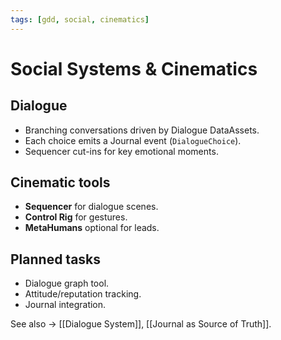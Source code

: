 ```yaml
---
tags: [gdd, social, cinematics]
---
```


# Social Systems & Cinematics

## Dialogue
- Branching conversations driven by Dialogue DataAssets.  
- Each choice emits a Journal event (`DialogueChoice`).  
- Sequencer cut-ins for key emotional moments.

## Cinematic tools
- **Sequencer** for dialogue scenes.  
- **Control Rig** for gestures.  
- **MetaHumans** optional for leads.

## Planned tasks
- Dialogue graph tool.  
- Attitude/reputation tracking.  
- Journal integration.

See also → [[Dialogue System]], [[Journal as Source of Truth]].

